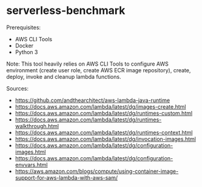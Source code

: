 # serverless-benchmark
Prerequisites:
* AWS CLI Tools
* Docker
* Python 3

Note: This tool heavily relies on AWS CLI Tools to configure AWS environment (create user role, create AWS ECR image repository), 
create, deploy, invoke and cleanup lambda functions.

Sources:
* https://github.com/andthearchitect/aws-lambda-java-runtime
* https://docs.aws.amazon.com/lambda/latest/dg/images-create.html
* https://docs.aws.amazon.com/lambda/latest/dg/runtimes-custom.html
* https://docs.aws.amazon.com/lambda/latest/dg/runtimes-walkthrough.html
* https://docs.aws.amazon.com/lambda/latest/dg/runtimes-context.html
* https://docs.aws.amazon.com/lambda/latest/dg/invocation-images.html
* https://docs.aws.amazon.com/lambda/latest/dg/configuration-images.html
* https://docs.aws.amazon.com/lambda/latest/dg/configuration-envvars.html
* https://aws.amazon.com/blogs/compute/using-container-image-support-for-aws-lambda-with-aws-sam/